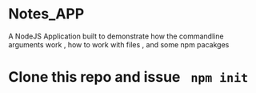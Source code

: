 # Notes_APP
A NodeJS Application built to demonstrate how the commandline arguments work , how to work with files , and some npm pacakges

# Clone this repo and issue ``` npm init```
